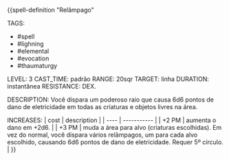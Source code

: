 {{spell-definition "Relâmpago"

TAGS:
- #spell
- #lighning
- #elemental
- #evocation
- #thaumaturgy

LEVEL: 3
CAST_TIME: padrão
RANGE: 20sqr
TARGET: linha
DURATION: instantânea
RESISTANCE: DEX.

DESCRIPTION:
Você dispara um poderoso raio que causa 6d6 pontos de dano de eletricidade em todas as criaturas e objetos livres na área.

INCREASES:
| cost | description |
| ---- | ----------- |
| +2 PM | aumenta o dano em +2d6. |
| +3 PM | muda a área para alvo (criaturas escolhidas). Em vez do normal, você dispara vários relâmpagos, um para cada alvo escolhido, causando 6d6 pontos de dano de eletricidade. Requer 5º círculo. |
}}
